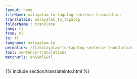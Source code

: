 ```yaml
---
layout: home
fileName: malayalam-to-tagalog-sentence-translation
translatein: malayalam_to_tagalog
folderName : translate
lang: tl
from: ml
to: tl
langname: malayalam-to
permalink: /tl/malayalam-to-tagalog-sentence-translation
tool: sentence-translations
matchurls: en&&ml&&tl
---
```

{% include section/translateinto.html %}
